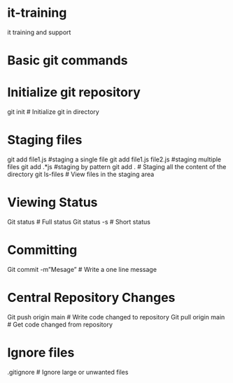 # it-training
it training and support


# Basic git commands

# Initialize git repository
git init  				# Initialize git in directory

# Staging files
git add file1.js    		#staging a single file
git add file1.js file2.js         #staging multiple files
git add .*js			#staging by pattern
git add .				# Staging all the content of the directory
git ls-files				# View files in the staging area

# Viewing Status
Git status					# Full status
Git status -s    				# Short status

# Committing 
Git commit -m”Mesage”			# Write a one line message

# Central Repository Changes
Git push origin main			# Write code changed to repository
Git pull origin main			# Get code changed from repository

# Ignore files
.gitignore					# Ignore large or unwanted files
